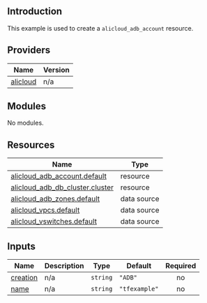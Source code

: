 ## Introduction

This example is used to create a `alicloud_adb_account` resource.

<!-- BEGIN_TF_DOCS -->
## Providers

| Name | Version |
|------|---------|
| <a name="provider_alicloud"></a> [alicloud](#provider\_alicloud) | n/a |

## Modules

No modules.

## Resources

| Name | Type |
|------|------|
| [alicloud_adb_account.default](https://registry.terraform.io/providers/aliyun/alicloud/latest/docs/resources/adb_account) | resource |
| [alicloud_adb_db_cluster.cluster](https://registry.terraform.io/providers/aliyun/alicloud/latest/docs/resources/adb_db_cluster) | resource |
| [alicloud_adb_zones.default](https://registry.terraform.io/providers/aliyun/alicloud/latest/docs/data-sources/adb_zones) | data source |
| [alicloud_vpcs.default](https://registry.terraform.io/providers/aliyun/alicloud/latest/docs/data-sources/vpcs) | data source |
| [alicloud_vswitches.default](https://registry.terraform.io/providers/aliyun/alicloud/latest/docs/data-sources/vswitches) | data source |

## Inputs

| Name | Description | Type | Default | Required |
|------|-------------|------|---------|:--------:|
| <a name="input_creation"></a> [creation](#input\_creation) | n/a | `string` | `"ADB"` | no |
| <a name="input_name"></a> [name](#input\_name) | n/a | `string` | `"tfexample"` | no |
<!-- END_TF_DOCS -->    